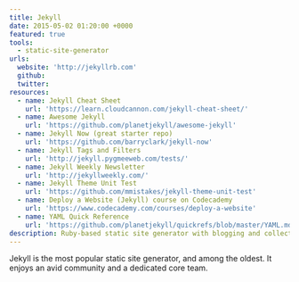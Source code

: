 ```yaml
---
title: Jekyll
date: 2015-05-02 01:20:00 +0000
featured: true
tools:
  - static-site-generator
urls:
  website: 'http://jekyllrb.com'
  github:
  twitter:
resources:
  - name: Jekyll Cheat Sheet
    url: 'https://learn.cloudcannon.com/jekyll-cheat-sheet/'
  - name: Awesome Jekyll
    url: 'https://github.com/planetjekyll/awesome-jekyll'
  - name: Jekyll Now (great starter repo)
    url: 'https://github.com/barryclark/jekyll-now'
  - name: Jekyll Tags and Filters
    url: 'http://jekyll.pygmeeweb.com/tests/'
  - name: Jekyll Weekly Newsletter
    url: 'http://jekyllweekly.com/'
  - name: Jekyll Theme Unit Test
    url: 'https://github.com/mmistakes/jekyll-theme-unit-test'
  - name: Deploy a Website (Jekyll) course on Codecademy
    url: 'https://www.codecademy.com/courses/deploy-a-website'
  - name: YAML Quick Reference
    url: 'https://github.com/planetjekyll/quickrefs/blob/master/YAML.md'
description: Ruby-based static site generator with blogging and collections
---
```



Jekyll is the most popular static site generator, and among the oldest. It enjoys an avid community and a dedicated core team.
